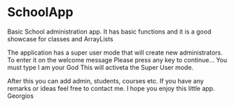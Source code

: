 # SchoolApp
Basic School administration app. It has basic functions and it is a good showcase for classes and ArrayLists

The application has a super user mode that will create new administrators. 
To enter it on the welcome message Please press any key to continue... You must type I am your God
This will activeta the Super User mode.

After this you can add admin, students, courses etc.
If you have any remarks or ideas feel free to contact me.
I hope you enjoy this little app.
Georgios
